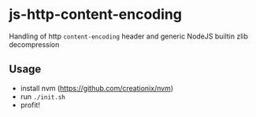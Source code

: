 # js-http-content-encoding
Handling of http `content-encoding` header and generic NodeJS builtin zlib decompression

## Usage
* install nvm (https://github.com/creationix/nvm)
* run `./init.sh`
* profit!
